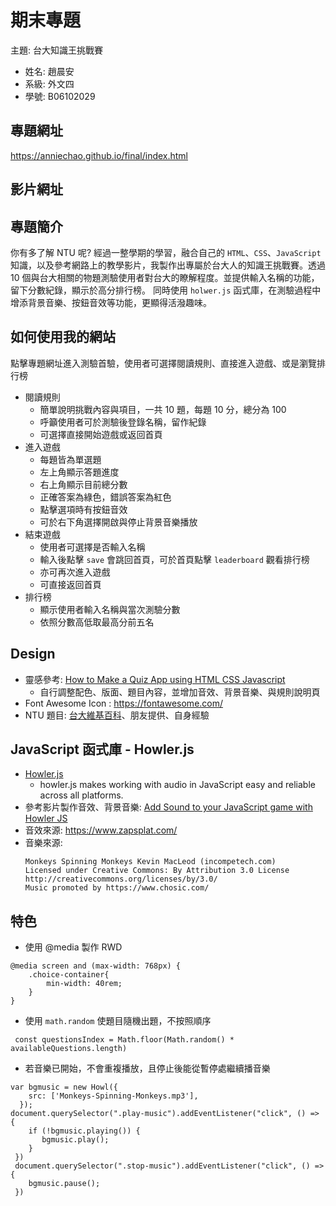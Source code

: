 # 期末專題
主題: 台大知識王挑戰賽
- 姓名: 趙晨安
- 系級: 外文四
- 學號: B06102029

## 專題網址
https://anniechao.github.io/final/index.html
## 影片網址

## 專題簡介
你有多了解 NTU 呢? 經過一整學期的學習，融合自己的 `HTML`、`CSS`、`JavaScript` 知識，以及參考網路上的教學影片，我製作出專屬於台大人的知識王挑戰賽。透過 10 個與台大相關的物題測驗使用者對台大的瞭解程度。並提供輸入名稱的功能，留下分數紀錄，顯示於高分排行榜。 同時使用 `holwer.js` 函式庫，在測驗過程中增添背景音樂、按鈕音效等功能，更顯得活潑趣味。

## 如何使用我的網站
點擊專題網址進入測驗首驗，使用者可選擇閱讀規則、直接進入遊戲、或是瀏覽排行榜
- 閱讀規則
  - 簡單說明挑戰內容與項目，一共 10 題，每題 10 分，總分為 100
  - 呼籲使用者可於測驗後登錄名稱，留作紀錄
  - 可選擇直接開始遊戲或返回首頁
- 進入遊戲
  - 每題皆為單選題
  - 左上角顯示答題進度
  - 右上角顯示目前總分數
  - 正確答案為綠色，錯誤答案為紅色
  - 點擊選項時有按鈕音效
  - 可於右下角選擇開啟與停止背景音樂播放
- 結束遊戲
  - 使用者可選擇是否輸入名稱
  - 輸入後點擊 `save` 會跳回首頁，可於首頁點擊 `leaderboard` 觀看排行榜
  - 亦可再次進入遊戲
  - 可直接返回首頁
- 排行榜
  - 顯示使用者輸入名稱與當次測驗分數
  - 依照分數高低取最高分前五名

## Design
- 靈感參考: [How to Make a Quiz App using HTML CSS Javascript](https://www.youtube.com/watch?v=f4fB9Xg2JEY&ab_channel=BrianDesign)
  - 自行調整配色、版面、題目內容，並增加音效、背景音樂、與規則說明頁
- Font Awesome Icon : https://fontawesome.com/
- NTU 題目: [台大維基百科](https://zh.wikipedia.org/wiki/%E5%9C%8B%E7%AB%8B%E8%87%BA%E7%81%A3%E5%A4%A7%E5%AD%B8)、朋友提供、自身經驗
## JavaScript 函式庫 - Howler.js
- [Howler.js](https://howlerjs.com/)
  - howler.js makes working with audio in JavaScript easy and reliable across all platforms.
- 參考影片製作音效、背景音樂: [Add Sound to your JavaScript game with Howler JS](https://www.youtube.com/watch?v=hn7MhPt24L4&ab_channel=DrewConley)
- 音效來源: https://www.zapsplat.com/
- 音樂來源:
  ```
  Monkeys Spinning Monkeys Kevin MacLeod (incompetech.com)
  Licensed under Creative Commons: By Attribution 3.0 License
  http://creativecommons.org/licenses/by/3.0/
  Music promoted by https://www.chosic.com/ 
  ```
## 特色
- 使用 @media 製作 RWD
```
@media screen and (max-width: 768px) {
    .choice-container{
        min-width: 40rem;
    }
}
```
- 使用 `math.random` 使題目隨機出題，不按照順序
```
 const questionsIndex = Math.floor(Math.random() * availableQuestions.length)
 ```
- 若音樂已開始，不會重複播放，且停止後能從暫停處繼續播音樂
```
var bgmusic = new Howl({
    src: ['Monkeys-Spinning-Monkeys.mp3'],  
  });
document.querySelector(".play-music").addEventListener("click", () => {
    if (!bgmusic.playing()) {
       bgmusic.play();
    }
 })
 document.querySelector(".stop-music").addEventListener("click", () => {
    bgmusic.pause();
 })  
```
